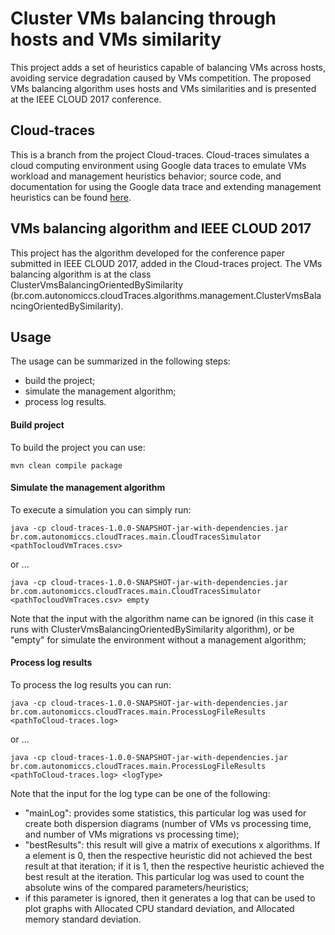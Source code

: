 # Cluster VMs balancing through hosts and VMs similarity 

This project adds a set of heuristics capable of balancing VMs across hosts, avoiding service degradation caused by VMs competition. The proposed VMs balancing algorithm uses hosts and VMs similarities and is presented at the IEEE CLOUD 2017 conference.

## Cloud-traces
This is a branch from the project Cloud-traces. Cloud-traces simulates a cloud computing environment using Google data traces to emulate VMs workload and management heuristics behavior; source code, and documentation for using the Google data trace and extending management heuristics can be found <a href="https://github.com/Autonomiccs/cloud-traces">here</a>.

## VMs balancing algorithm and IEEE CLOUD 2017

This project has the algorithm developed for the conference paper submitted in IEEE CLOUD 2017, added in the Cloud-traces project. The VMs balancing algorithm is at the class ClusterVmsBalancingOrientedBySimilarity (br.com.autonomiccs.cloudTraces.algorithms.management.ClusterVmsBalancingOrientedBySimilarity).
 
## Usage
The usage can be summarized in the following steps:
* build the project;
* simulate the management algorithm;
* process log results.

#### Build project
To build the project you can use:

```
mvn clean compile package
```

#### Simulate the management algorithm

To execute a simulation you can simply run:
```
java -cp cloud-traces-1.0.0-SNAPSHOT-jar-with-dependencies.jar br.com.autonomiccs.cloudTraces.main.CloudTracesSimulator <pathTocloudVmTraces.csv>
```

or ...

```
java -cp cloud-traces-1.0.0-SNAPSHOT-jar-with-dependencies.jar br.com.autonomiccs.cloudTraces.main.CloudTracesSimulator <pathTocloudVmTraces.csv> empty
```

Note that the input with the algorithm name can be ignored (in this case it runs with ClusterVmsBalancingOrientedBySimilarity algorithm), or be "empty" for simulate the environment without a management algorithm;

#### Process log results

To process the log results you can run:

```
java -cp cloud-traces-1.0.0-SNAPSHOT-jar-with-dependencies.jar br.com.autonomiccs.cloudTraces.main.ProcessLogFileResults <pathToCloud-traces.log>
```

or ...

```
java -cp cloud-traces-1.0.0-SNAPSHOT-jar-with-dependencies.jar br.com.autonomiccs.cloudTraces.main.ProcessLogFileResults <pathToCloud-traces.log> <logType>
```

Note that the input for the log type can be one of the following:
* "mainLog": provides some statistics, this particular log was used for create both dispersion diagrams (number of VMs vs processing time, and number of VMs migrations vs processing time);
* "bestResults": this result will give a matrix of executions x algorithms. If a element is 0, then the respective heuristic did not achieved the best result at that iteration; if it is 1, then the respective heuristic achieved the best result at the iteration. This particular log was used to count the absolute wins of the compared parameters/heuristics;
* if this parameter is ignored, then it generates a log that can be used to plot graphs with Allocated CPU standard deviation, and Allocated memory standard deviation.


